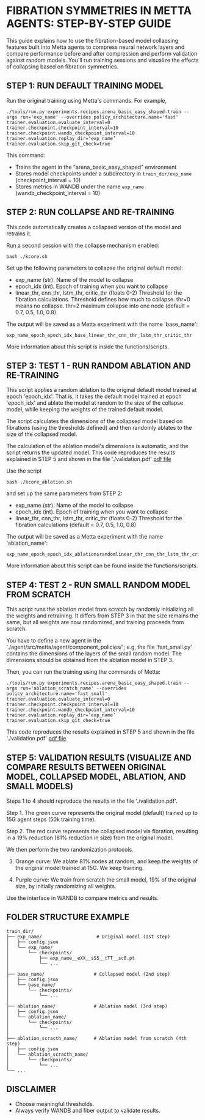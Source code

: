 FIBRATION SYMMETRIES IN METTA AGENTS: STEP-BY-STEP GUIDE
=================================================

This guide explains how to use the fibration-based model collapsing features 
built into Metta agents to compress neural network layers and compare performance 
before and after compression and perform validation against random models. You'll run training sessions and visualize 
the effects of collapsing based on fibration symmetries.

STEP 1: RUN DEFAULT TRAINING MODEL
-----------------------------
Run the original training using Metta's commands. For example,

    ./tools/run.py experiments.recipes.arena_basic_easy_shaped.train --args run='exp_name' --overrides policy_architecture.name='fast' trainer.evaluation.evaluate_interval=0 trainer.checkpoint.checkpoint_interval=10 trainer.checkpoint.wandb_checkpoint_interval=10 trainer.evaluation.replay_dir=‘exp_name’ trainer.evaluation.skip_git_check=true

This command:
- Trains the agent in the "arena_basic_easy_shaped" environment
- Stores model checkpoints under a subdirectory in `train_dir/exp_name` (checkpoint_interval = 10)
- Stores metrics in WANDB under the name `exp_name` (wandb_checkpoint_interval = 10)


STEP 2: RUN COLLAPSE AND RE-TRAINING
------------------------------

This code automatically creates a collapsed version of the model and retrains it.

Run a second session with the collapse mechanism enabled:

    bash ./kcore.sh

Set up the following parameters to collapse the original default model:

- exp_name (str).                            Name of the model to collapse
- epoch_idx (int).                           Epoch of training when you want to collapse
- linear_thr, cnn_thr, 
  lstm_thr, critic_thr (floats 0-2)          Threshold for the fibration calculations. Threshold defines how much to collapse. thr=0 means no collapse. thr=2 maximum collapse into one node 
                                            (default = 0.7, 0.5, 1.0, 0.8)


The output will be saved as a Metta experiment with the name 'base_name':

    exp_name_epoch_epoch_idx_base_linear_thr_cnn_thr_lstm_thr_critic_thr

More information about this script is inside the functions/scripts.

STEP 3: TEST 1 - RUN RANDOM ABLATION AND RE-TRAINING
------------------------------

This script applies a random ablation to the original default model trained at epoch 'epoch_idx'. That is, it takes the default model trained 
at epoch 'epoch_idx' and ablate the model at random to the size of the collapse model, while keeping the weights of the trained default model.

The script calculates the dimensions of the collapsed model based on fibrations (using the thresholds defined) and then 
randomly ablates to the size of the collapsed model.

The calculation of the ablation model's dimensions is automatic, and the script returns the updated model.
This code reproduces the results explained in STEP 5 and shown in the file './validation.pdf' [pdf file](validation.pdf)

Use the script 

    bash ./kcore_ablation.sh

and set up the same parameters from STEP 2:

- exp_name (str).                            Name of the model to collapse
- epoch_idx (int).                           Epoch of training when you want to collapse
- linear_thr, cnn_thr, 
 lstm_thr, critic_thr (floats 0-2)          Threshold for the fibration calculations
                                            (default = 0.7, 0.5, 1.0, 0.8)

The output will be saved as a Metta experiment with the name 'ablation_name':

    exp_name_epoch_epoch_idx_ablationsrandomlinear_thr_cnn_thr_lstm_thr_critic_thr

More information about this script can be found inside the functions/scripts.

STEP 4: TEST 2 - RUN SMALL RANDOM MODEL FROM SCRATCH
------------------------------

This script runs the ablation model from scratch by randomly initializing all the weights and retraining. It differs from STEP 3 in that the size remains the same, but all weights are now randomized, and training proceeds from scratch.

You have to define a new agent in the  './agent/src/metta/agent/component_policies/'; e.g, the file 'fast_small.py' contains the dimensions of the layers of the small random model. The dimensions should be obtained from the ablation model in STEP 3.

Then, you can run the training using the commands of Metta:

    ./tools/run.py experiments.recipes.arena_basic_easy_shaped.train --args run='ablation_scratch_name' --overrides policy_architecture.name='fast_small' trainer.evaluation.evaluate_interval=0 trainer.checkpoint.checkpoint_interval=10 trainer.checkpoint.wandb_checkpoint_interval=10 trainer.evaluation.replay_dir=‘exp_name’ trainer.evaluation.skip_git_check=true

This code reproduces the results explained in STEP 5 and shown in the file './validation.pdf' [pdf file](validation.pdf)

STEP 5: VALIDATION RESULTS (VISUALIZE AND COMPARE RESULTS BETWEEN ORIGINAL MODEL, COLLAPSED MODEL, ABLATION, AND SMALL MODELS)
------------------------------

Steps 1 to 4  should reproduce the results in the file './validation.pdf'.

Step 1. The green curve represents the original model (default) trained up to 15G agent steps (50k training time).

Step 2. The red curve represents the collapsed model via fibration, resulting in a 19% reduction (81% reduction in size) from the original model. 

We then perform the two randomization protocols. 

3. Orange curve: We ablate 81% nodes at random, and keep the weights of the original 
model trained at 15G. We keep training. 

4. Purple curve: We train from scratch the small model, 19% of the original size, by initially randomizing all weights.


Use the interface in WANDB to compare metrics and results. 


FOLDER STRUCTURE EXAMPLE
-------------------------

    train_dir/
    ├── exp_name/                    # Original model (1st step)
    │   ├── config.json             
    │   └── exp_name/
    │       └── checkpoints/        
    │           ├── exp_name__eXX__sSS__tTT__sc0.pt
    │           └── ...
    │
    ├── base_name/                  # Collapsed model (2nd step)
    │   ├── config.json
    │   └── base_name/
    │       └── checkpoints/
    │           └── ...
    │
    ├── ablation_name/              # Ablation model (3rd step)
    │   ├── config.json
    │   └── ablation_name/
    │       └── checkpoints/
    │           └── ...
    │
    ├── ablation_scracth_name/      # Ablation model from scratch (4th step)
    │   ├── config.json
    │   └── ablation_scracth_name/
    │       └── checkpoints/
    │           └── ...
    └── ...

DISCLAIMER
----------
- Choose meaningful thresholds.
- Always verify WANDB and fiber output to validate results.
